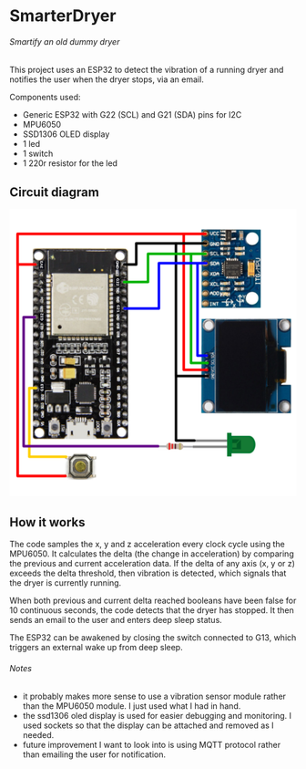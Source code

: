 # SmarterDryer
###### Smartify an old dummy dryer

This project uses an ESP32 to detect the vibration of a running dryer and notifies the user when the dryer stops, via an email.

Components used:
- Generic ESP32 with G22 (SCL) and G21 (SDA) pins for I2C
- MPU6050
- SSD1306 OLED display
- 1 led
- 1 switch
- 1 220r resistor for the led

## Circuit diagram
![smarterDryerDiagram](https://raw.githubusercontent.com/tootboi/SmarterDryer/main/src/img/smarterDryerDiagram.png)

## How it works
The code samples the x, y and z acceleration every clock cycle using the MPU6050. It calculates the delta (the change in acceleration) by comparing the previous and current acceleration data. If the delta of any axis (x, y or z) exceeds the delta threshold, then vibration is detected, which signals that the dryer is currently running.

When both previous and current delta reached booleans have been false for 10 continuous seconds, the code detects that the dryer has stopped. It then sends an email to the user and enters deep sleep status.

The ESP32 can be awakened by closing the switch connected to G13, which triggers an external wake up from deep sleep.

###### Notes
- it probably makes more sense to use a vibration sensor module rather than the MPU6050 module. I just used what I had in hand.
- the ssd1306 oled display is used for easier debugging and monitoring. I used sockets so that the display can be attached and removed as I needed.
- future improvement I want to look into is using MQTT protocol rather than emailing the user for notification.
